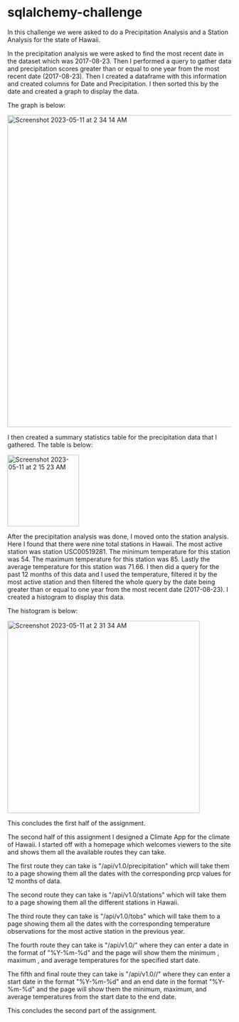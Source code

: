 # sqlalchemy-challenge

In this challenge we were asked to do a Precipitation Analysis and a Station Analysis for the state of Hawaii. 

In the precipitation analysis we were asked to find the most recent date in the dataset which was 2017-08-23. Then I performed a query to gather data and precipitation scores greater than or equal to one year from the most recent date (2017-08-23). Then I created a dataframe with this information and created columns for Date and Precipitation. I then sorted this by the date and created a graph to display the data. 

The graph is below: 
  
  <img width="701" alt="Screenshot 2023-05-11 at 2 34 14 AM" src="https://github.com/jgillas/sqlalchemy-challenge/assets/125215083/41a75ba8-2822-4de2-80f5-2c391daa172b">
  
I then created a summary statistics table for the precipitation data that I gathered. The table is below: 

  <img width="161" alt="Screenshot 2023-05-11 at 2 15 23 AM" src="https://github.com/jgillas/sqlalchemy-challenge/assets/125215083/176ba830-2cba-4c7b-a7e2-a2e72e83ed85">

After the precipitation analysis was done, I moved onto the station analysis. Here I found that there were nine total stations in Hawaii. The most active station was station USC00519281. The minimum temperature for this station was 54. The maximum temperature for this station was 85. Lastly the average temperature for this station was 71.66. I then did a query for the past 12 months of this data and I used the temperature, filtered it by the most active station and then filtered the whole query by the date being greater than or equal to one year from the most recent date (2017-08-23). I created a histogram to display this data. 

The histogram is below:

  <img width="432" alt="Screenshot 2023-05-11 at 2 31 34 AM" src="https://github.com/jgillas/sqlalchemy-challenge/assets/125215083/3c27e1cb-93ae-474d-b31e-673886b90dcc">

This concludes the first half of the assignment. 

The second half of this assignment I designed a Climate App for the climate of Hawaii. I started off with a homepage which welcomes viewers to the site and shows them all the available routes they can take. 

The first route they can take is "/api/v1.0/precipitation" which will take them to a page showing them all the dates with the corresponding prcp values for 12 months of data. 

The second route they can take is "/api/v1.0/stations" which will take them to a page showing them all the different stations in Hawaii. 

The third route they can take is "/api/v1.0/tobs" which will take them to a page showing them all the dates with the corresponding temperature observations for the most active station in the previous year. 

The fourth route they can take is "/api/v1.0/<start>" where they can enter a date in the format of "%Y-%m-%d" and the page will show them the minimum , maximum , and average temperatures for the specified start date.

The fifth and final route they can take is "/api/v1.0/<start>/<end>" where they can enter a start date in the format "%Y-%m-%d" and an end date in the format "%Y-%m-%d" and the page will show them the minimum, maximum, and average temperatures from the start date to the end date. 
  
This concludes the second part of the assignment. 
